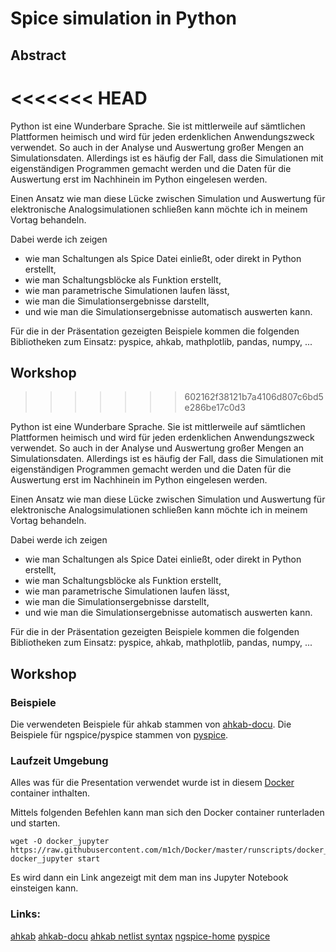 # Spice simulation in Python
## Abstract
<<<<<<< HEAD
=======

Python ist eine Wunderbare Sprache. Sie ist mittlerweile auf sämtlichen Plattformen heimisch und wird für jeden erdenklichen Anwendungszweck verwendet. 
So auch in der Analyse und Auswertung großer Mengen an Simulationsdaten. Allerdings ist es häufig der Fall, dass die Simulationen mit eigenständigen Programmen gemacht werden und die Daten für die Auswertung erst im Nachhinein im Python eingelesen werden. 

Einen Ansatz wie man diese Lücke zwischen Simulation und Auswertung für elektronische Analogsimulationen schließen kann möchte ich in meinem Vortag behandeln. 

Dabei werde ich zeigen 
* wie man Schaltungen als Spice Datei einließt, oder direkt in Python erstellt,
* wie man Schaltungsblöcke als Funktion erstellt, 
* wie man parametrische Simulationen laufen lässt, 
* wie man die Simulationsergebnisse darstellt,
* und wie man die Simulationsergebnisse automatisch auswerten kann.

Für die in der Präsentation gezeigten Beispiele kommen die folgenden Bibliotheken zum Einsatz:
    pyspice, ahkab, mathplotlib, pandas, numpy, ...



## Workshop
>>>>>>> 602162f38121b7a4106d807c6bd5e286be17c0d3

Python ist eine Wunderbare Sprache. Sie ist mittlerweile auf sämtlichen Plattformen heimisch und wird für jeden erdenklichen Anwendungszweck verwendet. 
So auch in der Analyse und Auswertung großer Mengen an Simulationsdaten. Allerdings ist es häufig der Fall, dass die Simulationen mit eigenständigen Programmen gemacht werden und die Daten für die Auswertung erst im Nachhinein im Python eingelesen werden. 

Einen Ansatz wie man diese Lücke zwischen Simulation und Auswertung für elektronische Analogsimulationen schließen kann möchte ich in meinem Vortag behandeln. 

Dabei werde ich zeigen 
* wie man Schaltungen als Spice Datei einließt, oder direkt in Python erstellt,
* wie man Schaltungsblöcke als Funktion erstellt, 
* wie man parametrische Simulationen laufen lässt, 
* wie man die Simulationsergebnisse darstellt,
* und wie man die Simulationsergebnisse automatisch auswerten kann.

Für die in der Präsentation gezeigten Beispiele kommen die folgenden Bibliotheken zum Einsatz:
    pyspice, ahkab, mathplotlib, pandas, numpy, ...



## Workshop

### Beispiele
Die verwendeten Beispiele für ahkab stammen von [ahkab-docu](https://ahkab.readthedocs.io).
Die Beispiele für ngspice/pyspice stammen von [pyspice](https://github.com/FabriceSalvaire/PySpice).

### Laufzeit Umgebung

Alles was für die Presentation verwendet wurde ist in diesem 
[Docker](https://github.com/m1ch/Docker/blob/master/x64/jupyter/Dockerfile)
container inthalten. 


Mittels folgenden  Befehlen kann man sich den Docker container runterladen und starten.
```
wget -O docker_jupyter https://raw.githubusercontent.com/m1ch/Docker/master/runscripts/docker_jupyter
docker_jupyter start
```
Es wird dann ein Link angezeigt mit dem man ins Jupyter Notebook einsteigen kann. 


### Links:
[ahkab](https://github.com/ahkab/ahkab)
[ahkab-docu](https://ahkab.readthedocs.io)
[ahkab netlist syntax](https://ahkab.readthedocs.io/en/latest/help/Netlist-Syntax.html)
[ngspice-home](http://ngspice.sourceforge.net/)
[pyspice](https://github.com/FabriceSalvaire/PySpice)

